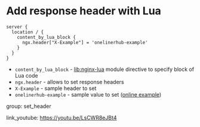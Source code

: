 # Add response header with Lua

```nginx
server {
  location / {
    content_by_lua_block {
      ngx.header["X-Example"] = 'onelinerhub-example'
    }
  }
}
```

- `content_by_lua_block` - [lib:nginx-lua](/nginx-lua/how-to-install-nginx-lua-module-in-ubuntu-ubuntuversion) module directive to specify block of Lua code
- `ngx.header` - allows to set response headers
- `X-Example` - sample header to set
- `onelinerhub-example` - sample value to set ([online example](http://lua.onelinerhub.com/set_header))

group: set_header


link_youtube: https://youtu.be/LsCWR8eJBt4
